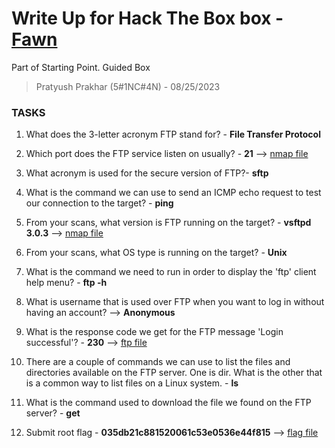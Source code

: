 # Write Up for Hack The Box box - [Fawn](https://app.hackthebox.com/starting-point?tier=0)

Part of Starting Point. Guided Box

> Pratyush Prakhar (5#1NC#4N) - 08/25/2023


### TASKS

1. What does the 3-letter acronym FTP stand for? - **File Transfer Protocol**

2. Which port does the FTP service listen on usually? - **21** -->  [nmap file](https://github.com/pratty010/Boxes/blob/master/Hack%20The%20Box/Very%20Easy/Dancing/nmap/main.nmap)

3. What acronym is used for the secure version of FTP?- **sftp** 

4. What is the command we can use to send an ICMP echo request to test our connection to the target? - **ping**

5. From your scans, what version is FTP running on the target? - **vsftpd 3.0.3** --> [nmap file](https://github.com/pratty010/Boxes/blob/master/Hack%20The%20Box/Very%20Easy/Dancing/nmap/main.nmap)

6. From your scans, what OS type is running on the target? - **Unix**

7. What is the command we need to run in order to display the 'ftp' client help menu? - **ftp -h** 

8. What is username that is used over FTP when you want to log in without having an account? --> **Anonymous**

9. What is the response code we get for the FTP message 'Login successful'? - **230** --> [ftp file]()

10. There are a couple of commands we can use to list the files and directories available on the FTP server. One is dir. What is the other that is a common way to list files on a Linux system. - **ls**

11. What is the command used to download the file we found on the FTP server? - **get**

12.  Submit root flag - **035db21c881520061c53e0536e44f815** --> [flag file]()

